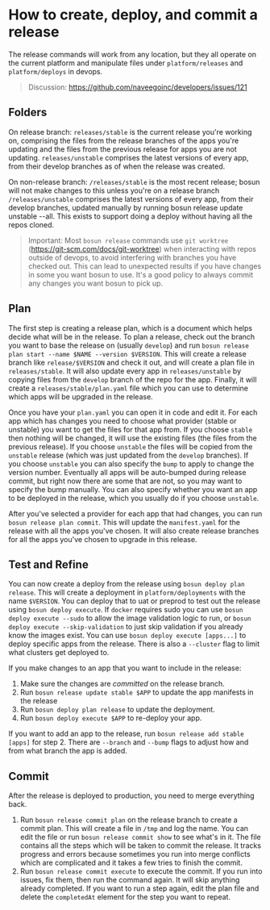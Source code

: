 # How to create, deploy, and commit a release

The release commands will work from any location, but they all operate on the current platform
and manipulate files under `platform/releases` and `platform/deploys` in devops.

> Discussion: https://github.com/naveegoinc/developers/issues/121

## Folders

On release branch:
`releases/stable` is the current release you're working on, comprising the files from the release branches of 
the apps you're updating and the files from the previous release for apps you are not updating.
`releases/unstable` comprises the latest versions of every app, from their develop branches as of when the release 
was created. 

On non-release branch:
`/releases/stable` is the most recent release; bosun will not make changes to this unless you're on a release branch
`/releases/unstable` comprises the latest versions of every app, from their develop branches, updated manually by 
running bosun release update unstable --all. This exists to support doing a deploy without having all the repos cloned.

> Important:
> Most `bosun release` commands use `git worktree` (https://git-scm.com/docs/git-worktree) when interacting with
> repos outside of devops, to avoid interfering with branches you have checked out. This can lead to unexpected
> results if you have changes in some you want bosun to use. It's a good policy to always commit any changes
> you want bosun to pick up. 

## Plan

The first step is creating a release plan, which is a document which helps decide what will be in the release.
To plan a release, check out the branch you want to base the release on (usually `develop`) and run
`bosun release plan start --name $NAME --version $VERSION`. This will create a release branch like `release/$VERSION`
and check it out, and will create a plan file in `releases/stable`. It will also update every app in 
`releases/unstable` by copying files from the `develop` branch of the repo for the app. Finally, it will create
a `releases/stable/plan.yaml` file which you can use to determine which apps will be upgraded in the release.

Once you have your `plan.yaml` you can open it in code and edit it. For each app which has changes you need to choose
what provider (stable or unstable) you want to get the files for that app from. If you choose `stable` then
nothing will be changed, it will use the existing files (the files from the previous release). If you choose 
`unstable` the files will be copied from the `unstable` release (which was just updated from the `develop` branches).
If you choose `unstable` you can also specify the `bump` to apply to change the version number. Eventually all
apps will be auto-bumped during release commit, but right now there are some that are not, so you may want to specify
the bump manually. You can also specify whether you want an app to be deployed in the release, which you usually do
if you choose `unstable`.

After you've selected a provider for each app that had changes, you can run `bosun release plan commit`. This will
update the `manifest.yaml` for the release with all the apps you've chosen. It will also create release branches
for all the apps you've chosen to upgrade in this release. 

## Test and Refine

You can now create a deploy from the release using `bosun deploy plan release`. This will create a deployment in
`platform/deployments` with the name `$VERSION`. You can deploy that to uat or preprod to test out the release using
`bosun deploy execute`. If `docker` requires sudo you can use `bosun deploy execute --sudo` to allow the image 
validation logic to run, or `bosun deploy execute --skip-validation` to just skip validation if you already know
the images exist. You can use `bosun deploy execute [apps...]` to deploy specific apps from the release. There is also 
a `--cluster` flag to limit what clusters get deployed to.

If you make changes to an app that you want to include in the release:
1. Make sure the changes are *committed* on the release branch. 
2. Run `bosun release update stable $APP` to update the app manifests in the release
3. Run `bosun deploy plan release` to update the deployment. 
4. Run `bosun deploy execute $APP` to re-deploy your app.

If you want to add an app to the release, run `bosun release add stable [apps]` for step 2. There are `--branch` and 
`--bump` flags to adjust how and from what branch the app is added.

## Commit
After the release is deployed to production, you need to merge everything back.

1. Run `bosun release commit plan` on the release branch to create a commit plan. This will create a file 
in `/tmp` and log the name. You can edit the file or run `bosun release commit show` to see what's in it.
The file contains all the steps which will be taken to commit the release. It tracks progress and errors
because sometimes you run into merge conflicts which are complicated and it takes a few tries to finish the commit.
2. Run `bosun release commit execute` to execute the commit. If you run into issues, fix them, then run the command 
again. It will skip anything already completed. If you want to run a step again, edit the plan file and delete
the `completedAt` element for the step you want to repeat.  
